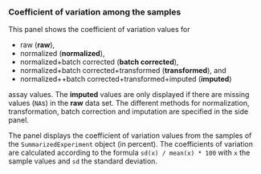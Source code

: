 ### Coefficient of variation among the samples

This panel shows the coefficient of variation values for 

 - raw (**raw**), 
 - normalized (**normalized**), 
 - normalized+batch corrected (**batch corrected**),
 - normalized+batch corrected+transformed (**transformed**), and
 - normalized++batch corrected+transformed+imputed (**imputed**) 
 
assay values. The **imputed** values are only displayed if there are 
missing values (`NA`s) in the **raw** data set. The different methods for 
normalization, transformation, batch correction and imputation are 
specified in the side panel. 

The panel displays the coefficient of variation values from the samples of the
 `SummarizedExperiment` object (in percent). The coefficients of variation are 
 calculated according to the formula `sd(x) / mean(x) * 100` with `x` 
 the sample values and `sd` the standard deviation.
 